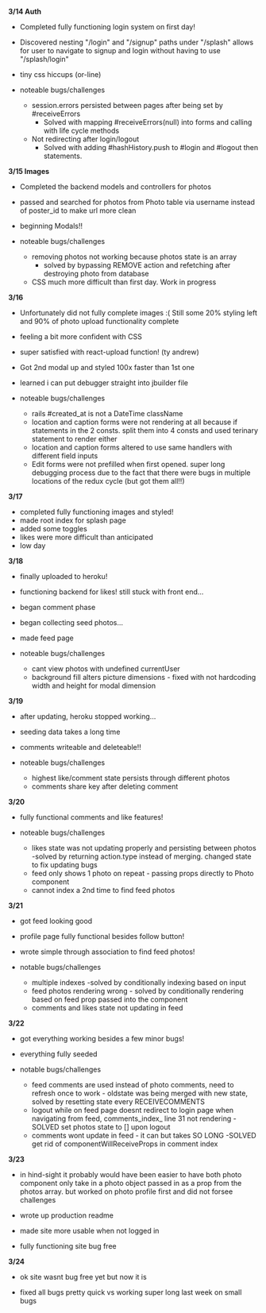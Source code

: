 **3/14 Auth**
- Completed fully functioning login system on first day!
- Discovered nesting "/login" and "/signup" paths under "/splash" allows for  user to navigate to signup and login without having to use "/splash/login"
- tiny css hiccups (or-line)

- noteable bugs/challenges
  + session.errors persisted between pages after being set by   #receiveErrors
    - Solved with mapping #receiveErrors(null) into forms and calling with life cycle methods
  + Not redirecting after login/logout
    - Solved with adding #hashHistory.push to #login and #logout then statements.

**3/15 Images**
- Completed the backend models and controllers for photos
- passed and searched for photos from Photo table via username instead of poster_id to make url more clean
- beginning Modals!!

- noteable bugs/challenges
  + removing photos not working because photos state is an array
    - solved by bypassing REMOVE action and refetching after destroying photo from database
  + CSS much more difficult than first day. Work in progress


**3/16**

- Unfortunately did not fully complete images :( Still some 20% styling left  and 90% of photo upload functionality complete
- feeling a bit more confident with CSS
- super satisfied with react-upload function! (ty andrew)
- Got 2nd modal up and styled 100x faster than 1st one
- learned i can put debugger straight into jbuilder file

- noteable bugs/challenges
  + rails #created_at is not a DateTime className
  + location and caption forms were not rendering at all because if statements in the 2 consts. split them into 4 consts and used terinary statement to render either
  + location and caption forms altered to use same handlers with different field inputs
  + Edit forms were not prefilled when first opened. super long debugging process due to the fact that there were bugs in multiple locations of the redux cycle (but got them all!!)

**3/17**

- completed fully functioning images and styled!
- made root index for splash page
- added some toggles
- likes were more difficult than anticipated
- low day


**3/18**

- finally uploaded to heroku!
- functioning backend for likes! still stuck with front end...
- began comment phase
- began collecting seed photos...
- made feed page

- noteable bugs/challenges
  + cant view photos with undefined currentUser
  + background fill alters picture dimensions - fixed with not hardcoding width and height for modal dimension


**3/19**

- after updating, heroku stopped working...
- seeding data takes a long time
- comments writeable and deleteable!!

- noteable bugs/challenges
  + highest like/comment state persists through different photos
  + comments share key after deleting comment


**3/20**

- fully functional comments and like features!

- noteable bugs/challenges
  + likes state was not updating properly and persisting between photos -solved by returning action.type instead of merging. changed state to fix updating bugs
  + feed only shows 1 photo on repeat - passing props directly to Photo component
  + cannot index a 2nd time to find feed photos

**3/21**

- got feed looking good
- profile page fully functional besides follow button!
- wrote simple through association to find feed photos!

- notable bugs/challenges
  + multiple indexes -solved by conditionally indexing based on input
  + feed photos rendering wrong - solved by conditionally rendering based on feed prop passed into the component
  + comments and likes state not updating in feed

**3/22**

- got everything working besides a few minor bugs!
- everything fully seeded

- notable bugs/challenges
  + feed comments are used instead of photo comments, need to refresh once to work - oldstate was being merged with new state, solved by resetting state every RECEIVECOMMENTS
  + logout while on feed page doesnt redirect to login page
  when navigating from feed, comments_index_ line 31 not rendering - SOLVED set photos state to [] upon logout
  + comments wont update in feed - it can but takes SO LONG -SOLVED get rid of componentWillReceiveProps in comment index


**3/23**

- in hind-sight it probably would have been easier to have both photo component only take in a photo object passed in as a prop from the photos array. but worked on photo profile first and did not forsee challenges

- wrote up production readme

- made site more usable when not logged in

- fully functioning site bug free


**3/24**

- ok site wasnt bug free yet but now it is

- fixed all bugs pretty quick vs working super long last week on small bugs
